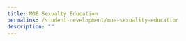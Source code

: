 ```yaml
---
title: MOE Sexualty Education
permalink: /student-development/moe-sexuality-education
description: ""
---
```

